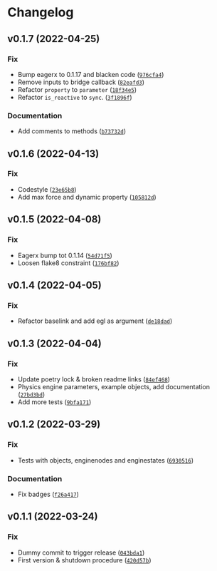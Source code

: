 # Changelog

<!--next-version-placeholder-->

## v0.1.7 (2022-04-25)
### Fix
* Bump eagerx to 0.1.17 and blacken code ([`976cfa4`](https://github.com/eager-dev/eagerx_pybullet/commit/976cfa4625948d1b9505da295b25a8377c1309cb))
* Remove inputs to bridge callback ([`82eafd3`](https://github.com/eager-dev/eagerx_pybullet/commit/82eafd3b5c53788db7b20f3bfe8cad96a7ccf629))
* Refactor `property` to `parameter` ([`18f34e5`](https://github.com/eager-dev/eagerx_pybullet/commit/18f34e58dd2c37c8fc20627a0c7b3111bd072be6))
* Refactor `is_reactive` to `sync`. ([`3f1896f`](https://github.com/eager-dev/eagerx_pybullet/commit/3f1896fdb0c15408e32fc75c59140b29c0ecfb21))

### Documentation
* Add comments to methods ([`b73732d`](https://github.com/eager-dev/eagerx_pybullet/commit/b73732dcfec560bd4e74df69c69e5a8b160e9818))

## v0.1.6 (2022-04-13)
### Fix
* Codestyle ([`23e65b8`](https://github.com/eager-dev/eagerx_pybullet/commit/23e65b8c29d2645146d06f3de83ca23c4a36a3b7))
* Add max force and dynamic property ([`105812d`](https://github.com/eager-dev/eagerx_pybullet/commit/105812db3d6b2d0b3b457d9cdc806ef2c7db7cd9))

## v0.1.5 (2022-04-08)
### Fix
* Eagerx bump tot 0.1.14 ([`54d71f5`](https://github.com/eager-dev/eagerx_pybullet/commit/54d71f5125f265740396d8d1344bcaebaa2abd93))
* Loosen flake8 constraint ([`176bf82`](https://github.com/eager-dev/eagerx_pybullet/commit/176bf8233a7000f6392fae9ea740bdbf4f373d8c))

## v0.1.4 (2022-04-05)
### Fix
* Refactor baselink and add egl as argument ([`de18dad`](https://github.com/eager-dev/eagerx_pybullet/commit/de18dad214058d03d8eac3e9e7c33e203c84fd75))

## v0.1.3 (2022-04-04)
### Fix
* Update poetry lock & broken readme links ([`84ef468`](https://github.com/eager-dev/eagerx_pybullet/commit/84ef4684c9ebff44279c6fa6cac26f1d786c23a0))
* Physics engine parameters, example objects, add documentation ([`27bd3bd`](https://github.com/eager-dev/eagerx_pybullet/commit/27bd3bd01c315cf5ec73e3beeba39c7555c57a55))
* Add more tests ([`9bfa171`](https://github.com/eager-dev/eagerx_pybullet/commit/9bfa1717ff3b6ee6d3b2d5729b31d32e508b6a48))

## v0.1.2 (2022-03-29)
### Fix
* Tests with objects, enginenodes and enginestates  ([`6930516`](https://github.com/eager-dev/eagerx_pybullet/commit/6930516537435c759f441c0afcca2cfa9da2b94f))

### Documentation
* Fix badges ([`f26a417`](https://github.com/eager-dev/eagerx_pybullet/commit/f26a4170b85d47446df617a10ab6d56dca5a378b))

## v0.1.1 (2022-03-24)
### Fix
* Dummy commit to trigger release ([`043bda1`](https://github.com/eager-dev/eagerx_pybullet/commit/043bda1627725c81e30d15fc18b87630db090899))
* First version & shutdown procedure ([`420d57b`](https://github.com/eager-dev/eagerx_pybullet/commit/420d57bb44229e9ae2508b64d9f6dae49984cd0c))
